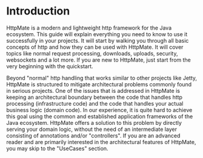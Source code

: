 # Introduction
HttpMate is a modern and lightweight http framework for the Java ecosystem. This guide will
explain everything you need to know to use it successfully in your projects.
It will start by walking you through all basic concepts of http
and how they can be used with HttpMate. It will cover topics like normal
request processing, downloads, uploads, security, websockets and a lot more.
If you are new to HttpMate, just start from the very beginning with
the quickstart.

Beyond "normal" http handling that works similar to other projects like Jetty,
HttpMate is structured to mitigate architectural problems
commonly found in serious projects.
One of the issues that is addressed in HttpMate is keeping an architectural boundary
between the code that handles http processing (infrastructure code) and
the code that handles your actual business logic (domain code).
In our experience, it is quite hard to achieve this goal using the common and
established application frameworks of the Java ecosystem.
HttpMate offers a solution to this problem by directly serving your domain
logic, without the need of an intermediate layer consisting of annotations and/or
"controllers". If you are an advanced reader and are primarily interested
in the architectural features of HttpMate, you may skip to the "UseCases"
section.
